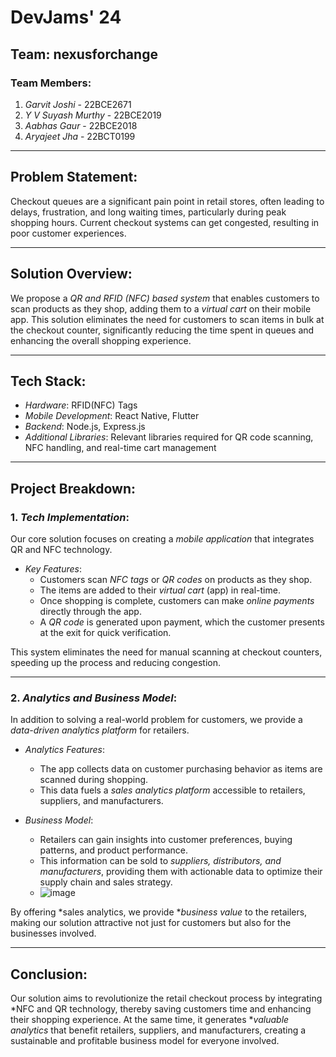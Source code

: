 # DevJams' 24

## Team: nexusforchange

### Team Members:
1. *Garvit Joshi* - 22BCE2671
2. *Y V Suyash Murthy* - 22BCE2019
3. *Aabhas Gaur* - 22BCE2018
4. *Aryajeet Jha* - 22BCT0199

---

## Problem Statement:
Checkout queues are a significant pain point in retail stores, often leading to delays, frustration, and long waiting times, particularly during peak shopping hours. Current checkout systems can get congested, resulting in poor customer experiences.

---

## Solution Overview:
We propose a *QR and RFID (NFC) based system* that enables customers to scan products as they shop, adding them to a *virtual cart* on their mobile app. This solution eliminates the need for customers to scan items in bulk at the checkout counter, significantly reducing the time spent in queues and enhancing the overall shopping experience.

---

## Tech Stack:
- *Hardware*: RFID(NFC) Tags
- *Mobile Development*: React Native, Flutter
- *Backend*: Node.js, Express.js
- *Additional Libraries*: Relevant libraries required for QR code scanning, NFC handling, and real-time cart management

---

## Project Breakdown:

### 1. *Tech Implementation*:
Our core solution focuses on creating a *mobile application* that integrates QR and NFC technology. 

- *Key Features*:
  - Customers scan *NFC tags* or *QR codes* on products as they shop.
  - The items are added to their *virtual cart* (app) in real-time.
  - Once shopping is complete, customers can make *online payments* directly through the app.
  - A *QR code* is generated upon payment, which the customer presents at the exit for quick verification.

This system eliminates the need for manual scanning at checkout counters, speeding up the process and reducing congestion.

---

### 2. *Analytics and Business Model*:
In addition to solving a real-world problem for customers, we provide a *data-driven analytics platform* for retailers.

- *Analytics Features*:
  - The app collects data on customer purchasing behavior as items are scanned during shopping.
  - This data fuels a *sales analytics platform* accessible to retailers, suppliers, and manufacturers.
  
- *Business Model*:
  - Retailers can gain insights into customer preferences, buying patterns, and product performance.
  - This information can be sold to *suppliers, distributors, and manufacturers*, providing them with actionable data to optimize their supply chain and sales strategy.
  - ![image](https://github.com/user-attachments/assets/1fd31a4f-4995-4fac-b700-890272d178fc)


By offering *sales analytics, we provide **business value* to the retailers, making our solution attractive not just for customers but also for the businesses involved.

---

## Conclusion:
Our solution aims to revolutionize the retail checkout process by integrating *NFC and QR technology, thereby saving customers time and enhancing their shopping experience. At the same time, it generates **valuable analytics* that benefit retailers, suppliers, and manufacturers, creating a sustainable and profitable business model for everyone involved.
